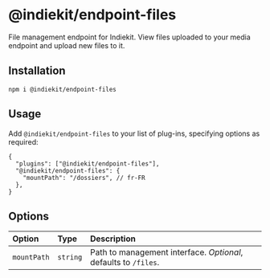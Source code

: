 # @indiekit/endpoint-files

File management endpoint for Indiekit. View files uploaded to your media endpoint and upload new files to it.

## Installation

`npm i @indiekit/endpoint-files`

## Usage

Add `@indiekit/endpoint-files` to your list of plug-ins, specifying options as required:

```jsonc
{
  "plugins": ["@indiekit/endpoint-files"],
  "@indiekit/endpoint-files": {
    "mountPath": "/dossiers", // fr-FR
  },
}
```

## Options

| Option      | Type     | Description                                                     |
| :---------- | :------- | :-------------------------------------------------------------- |
| `mountPath` | `string` | Path to management interface. _Optional_, defaults to `/files`. |

